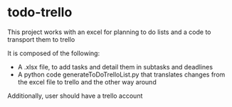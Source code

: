 # todo-trello
This project works with an excel for planning to do lists and a code to transport them to trello

It is composed of the following:
- A .xlsx file, to add tasks and detail them in subtasks and deadlines
- A python code generateToDoTrelloList.py that translates changes from the excel file to trello and the other way around

Additionally, user should have a trello account
